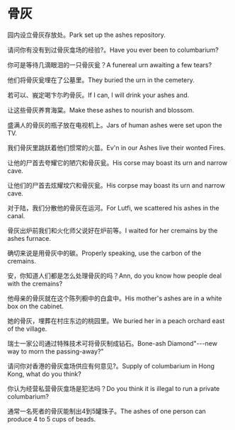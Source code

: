 # 骨灰

<p><span class="chinese">园内设立骨灰存放处。</span><span class="english">Park set up the ashes repository.</span></p>

<p><span class="chinese">请问你有没有到过骨灰龛场的经验?。</span><span class="english">Have you ever been to columbarium?</span></p>

<p><span class="chinese">你可是等待几滴眼泪的一只骨灰瓮？</span><span class="english">A funereal urn awaiting a few tears?</span></p>

<p><span class="chinese">他们将骨灰瓮埋在了公墓里。</span><span class="english">They buried the urn in the cemetery.</span></p>

<p><span class="chinese">若可以、峩定喝卞尓旳骨灰。</span><span class="english">If I can, I will drink your ashes and.</span></p>

<p><span class="chinese">让这些骨灰养育海棠。</span><span class="english">Make these ashes to nourish and blossom.</span></p>

<p><span class="chinese">盛满人的骨灰的瓶子放在电视机上。</span><span class="english">Jars of human ashes were set upon the TV.</span></p>

<p><span class="chinese">我们骨灰里跳跃着他们惯常的火苗。</span><span class="english">Ev'n in our Ashes live their wonted Fires.</span></p>

<p><span class="chinese">让他的尸首去夸耀它的陋穴和骨灰瓮。</span><span class="english">His corse may boast its urn and narrow cave.</span></p>

<p><span class="chinese">让他们的尸首去炫耀坟穴和骨灰瓮。</span><span class="english">His corpse may boast its urn and narrow cave.</span></p>

<p><span class="chinese">对于陆，我们分散他的骨灰在运河。</span><span class="english">For Lutfi, we scattered his ashes in the canal.</span></p>

<p><span class="chinese">骨灰出炉前我们和火化师父说好在炉前等。</span><span class="english">I waited for her cremains by the ashes furnace.</span></p>

<p><span class="chinese">确切来说是用骨灰中的碳。</span><span class="english">Properly speaking, use the carbon of the cremains.</span></p>

<p><span class="chinese">安，你知道人们都是怎么处理骨灰的吗？</span><span class="english">Ann, do you know how people deal with the cremains?</span></p>

<p><span class="chinese">他母亲的骨灰就在这个陈列橱中的白盒中。</span><span class="english">His mother's ashes are in a white box on the cabinet.</span></p>

<p><span class="chinese">她的骨灰，埋葬在村庄东边的桃园里。</span><span class="english">We buried her in a peach orchard east of the village.</span></p>

<p><span class="chinese">瑞士一家公司通过特殊技术可将骨灰制成钻石。</span><span class="english">Bone-ash Diamond"---new way to morn the passing-away?"</span></p>

<p><span class="chinese">请问你对香港的骨灰龛场供应有何意见?。</span><span class="english">Supply of columbarium in Hong Kong, what do you think?</span></p>

<p><span class="chinese">你认为经营私营骨灰龛场是犯法吗？</span><span class="english">Do you think it is illegal to run a private columbarium?</span></p>

<p><span class="chinese">通常一名死者的骨灰能制出4到5罐珠子。</span><span class="english">The ashes of one person can produce 4 to 5 cups of beads.</span></p>

